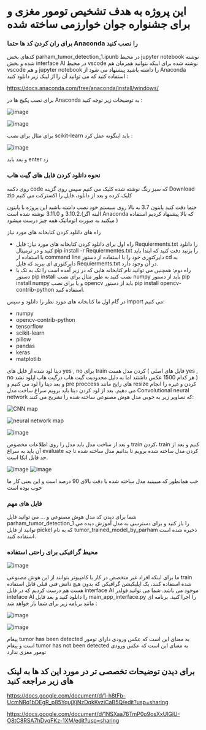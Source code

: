 # این پروژه به هدف  تشخیص تومور مغزی و برای جشنواره جوان خوارزمی ساخته شده
### برای ران کردن کد ها حتما Anaconda را نصب کنید 
کدهای بخش parham_tumor_detection_1.ipunb در محیط jupyter notebook  نوشته شده و  بخش interface AI در محیط vscode نوشته شده برای اینکه بتوانید همزمان هم vscode و هم jupyter notebook را داشته باشید پیشنهاد می شود از Anaconda استفاده کنید که می توانید آن را از لینک زیر دانلود کنید :

https://docs.anaconda.com/free/anaconda/install/windows/

برای نصب پکیج ها در  Anaconda به توضیحات زیر توجه کنید  :

![image](https://github.com/parhambt/MRI-brain-tumor-detection/assets/124530126/f8e823bb-fe05-423b-8bd0-ca934fd3aed6)



![image](https://github.com/parhambt/MRI-brain-tumor-detection/assets/124530126/41d1127b-48c2-4537-b754-c950316b428b)



برای مثال برای نصب scikit-learn باید اینگونه عمل کرد : 


![image](https://github.com/parhambt/MRI-brain-tumor-detection/assets/124530126/51b17bb6-dd01-4886-85ef-df3373ab482c)


و بعد باید enter زد 

### نحوه دانلود کردن فایل های گیت هاب
روی دکمه code که سبز رنگ نوشته شده کلیک می کنیم سپس روی گزینه Download zip کلیک کرده و بعد از دانلود، فایل را اکسترکت می کنیم

حتما دقت کنید پایتون 3.7 به بالا روی سیستم خود نصب داشته باشید این پروژه با پایتون 3.10.2 و 3.11.0 نوشته شده است.(البته اگر Anaconda که بالا پیشنهاد کردیم استفاده میکنید به صورت اتوماتیک همه چیز درست میشود )

راه های دانلود کردن کتابخانه های مورد نیاز 

- راه اول برای دانلود کردن کتابخانه های مورد نیاز: فایل Requierments.txt را دانلود کنید و در ترمینال pip install -r Requiermentes.txt را بزنید دقت کنید که ابتدا باید با استفاده از command line دایرکتوری خود را با استفاده از دستور cd به دایرکتوری ای ببرید که فایل Requierments.txt در آن وجود دارد.
- راه دوم: همچنین می توانید نام کتابخانه هایی که در زیر آمده است را تک به تک با دستور pip install نصب کنید به طور مثال برای نصب numpy باید از دستور pip install numpy و یا برای نصب opencv باید از دستور pip install opencv-contrib-python استفاده کنید.

  
در گام اول ما کتابخانه های مورد نظر را دانلود و سپس import می کنیم:



- numpy
- opencv-contrib-python
- tensorflow
- scikit-learn
- pillow
- pandas
- keras
- matplotlib


دیتا لود شده از فایل های yes , no برای train کردن مدل هست ( فایل های اصلی yes , no  هر کدام 1500 عکس داشتند اما به دلیل محدودیت گیت هاب درگیت هاب اپلود نشد )
و بعد دیتا را لود می کنیم و pre proccess های رایج مانند resize کردن و غیره را انجام می دهیم. بعد از لود کردن دیتا باید برویم سراغ ساخت مدل Convolutional neural network که تصاویر زیر به خوبی مدل هوش مصنوعی ساخته شده را تشریح می کنند:


![CNN map](https://github.com/parhambt/MRI-brain-tumor-detection/assets/124530126/d0ecb921-5afe-48a0-b4ba-932eaf0c9776)

![neural network map](https://github.com/parhambt/MRI-brain-tumor-detection/assets/124530126/9f178897-88a9-4b66-9055-365bcdbd9ad9)

![image](https://github.com/parhambt/MRI-brain-tumor-detection/assets/124530126/75ef7ce4-8207-4f68-8b88-872dcd663f94)

و بعد از ساخت مدل باید مدل را روی اطلاعات مخصوص train کردن، train کنیم و بعد از آن باید به سراغ evaluate کردن مدل ساخته شده برویم تا بدانیم مدل ساخته شده تا چه حد قابل اتکا است.

![image](https://github.com/parhambt/MRI-brain-tumor-detection/assets/124530126/e0c0749c-1694-4ddf-88aa-033d31fdb411)
![image](https://github.com/parhambt/MRI-brain-tumor-detection/assets/124530126/dcba4755-928c-4263-9938-5eb464c4998f)



خب همانطور که میبینید مدل ساخته شده با دقت بالای 90 درصد است و این یعنی کار ما خوب بوده است 
### فایل های مهم 
شما برای دیدن کد مدل هوش مصنوعی و ... می توانید فایل parham_tumor_detection_1 را باز کنید و برای دسترسی به مدل آموزش دیده می توانید از فایل pickel که به نام tumor_trained_model_by_parham ذخیره شده است استفاده کنید.


### محیط گرافیکی برای راحتی استفاده 


![image](https://github.com/parhambt/MRI-brain-tumor-detection/assets/124530126/c9eca128-9ad8-410b-84cb-96da2c02d9cc)


ما برای اینکه افراد غیر متخصص در کار با کامپیوتر بتوانند از این هوش مصنوعی train شده استفاده کنند، یک اپلیکیشن گرافیکی که بدون هیچ دانش فنی قبلی قابل استفاده هست هم درست کردیم که در فایل interface AI موجود می باشد. شما می توانید فولدر inteface AI را دانلود کنید و بعد فایل main_app_interface.py را اجرا کنید. برنامه ای مانند برنامه زیر برای شما باز خواهد شد :


![image](https://github.com/parhambt/MRI-brain-tumor-detection/assets/124530126/5f87f43c-552f-477f-92a1-8adcaacfb679)

![image](https://github.com/parhambt/MRI-brain-tumor-detection/assets/124530126/7ee1289f-b6e7-4e09-9a2d-aa76002b0c5e)



پیغام tumor has been detected به معنای این است که عکس ورودی دارای تومور است و پیغام tumor has not been detected به معنای این است که عکس ورودی تومور مغزی ندارد 

## برای دیدن توضیحات تخصصی تر در مورد این کد ها به لینک های زیر مراجعه کنید 

https://docs.google.com/document/d/1-h8tFb-UcmNRq1bDEgR_p85YqujXjNzDqkKvziCaB5Q/edit?usp=sharing


https://docs.google.com/document/d/1NSXaa76TmP0o9osXxUlGiU-O8tC8RSA7hDvqFKz-1XM/edit?usp=sharing

